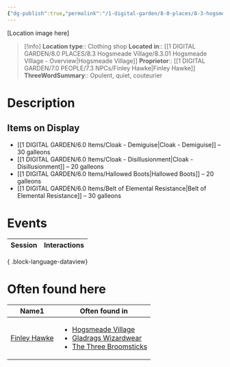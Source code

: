 ```yaml
---
{"dg-publish":true,"permalink":"/1-digital-garden/8-0-places/8-3-hogsmeade-village/8-3-16-gladrags-wizardwear/","tags":["#place","#hogsmeade","#shop"]}
---
```


[Location image here]
>[!info]
>**Location type**::  Clothing shop
>**Located in**:: [[1 DIGITAL GARDEN/8.0 PLACES/8.3 Hogsmeade Village/8.3.01 Hogsmeade VIllage - Overview\|Hogsmeade Village]]
>**Proprietor**:: [[1 DIGITAL GARDEN/7.0 PEOPLE/7.3 NPCs/Finley Hawke\|Finley Hawke]]
>**ThreeWordSummary**:: Opulent, quiet, couteurier 

# Description


## Items on Display

- [[1 DIGITAL GARDEN/6.0 Items/Cloak - Demiguise\|Cloak - Demiguise]] – 30 galleons
- [[1 DIGITAL GARDEN/6.0 Items/Cloak - Disillusionment\|Cloak - Disillusionment]] – 20 galleons
- [[1 DIGITAL GARDEN/6.0 Items/Hallowed Boots\|Hallowed Boots]] – 20 galleons
- [[1 DIGITAL GARDEN/6.0 Items/Belt of Elemental Resistance\|Belt of Elemental Resistance]] – 30 galleons

# Events

| Session | Interactions |
| ------- | ------------ |

{ .block-language-dataview}

# Often found here

<div><table class="dataview table-view-table"><thead class="table-view-thead"><tr class="table-view-tr-header"><th class="table-view-th"><span>Name</span><span class="dataview small-text">1</span></th><th class="table-view-th"><span>Often found in</span></th></tr></thead><tbody class="table-view-tbody"><tr><td><span><a data-tooltip-position="top" aria-label="1 DIGITAL GARDEN/7.0 PEOPLE/7.3 NPCs/Finley Hawke.md" data-href="1 DIGITAL GARDEN/7.0 PEOPLE/7.3 NPCs/Finley Hawke.md" href="1 DIGITAL GARDEN/7.0 PEOPLE/7.3 NPCs/Finley Hawke.md" class="internal-link" target="_blank" rel="noopener nofollow">Finley Hawke</a></span></td><td><ul class="dataview dataview-ul dataview-result-list-ul"><li class="dataview-result-list-li"><span><a data-tooltip-position="top" aria-label="1 DIGITAL GARDEN/8.0 PLACES/8.3 Hogsmeade Village/8.3.01 Hogsmeade VIllage - Overview.md" data-href="1 DIGITAL GARDEN/8.0 PLACES/8.3 Hogsmeade Village/8.3.01 Hogsmeade VIllage - Overview.md" href="1 DIGITAL GARDEN/8.0 PLACES/8.3 Hogsmeade Village/8.3.01 Hogsmeade VIllage - Overview.md" class="internal-link" target="_blank" rel="noopener nofollow">Hogsmeade Village</a></span></li><li class="dataview-result-list-li"><span><a data-tooltip-position="top" aria-label="1 DIGITAL GARDEN/8.0 PLACES/8.3 Hogsmeade Village/8.3.16 Gladrags Wizardwear.md" data-href="1 DIGITAL GARDEN/8.0 PLACES/8.3 Hogsmeade Village/8.3.16 Gladrags Wizardwear.md" href="1 DIGITAL GARDEN/8.0 PLACES/8.3 Hogsmeade Village/8.3.16 Gladrags Wizardwear.md" class="internal-link" target="_blank" rel="noopener nofollow">Gladrags Wizardwear</a></span></li><li class="dataview-result-list-li"><span><a data-tooltip-position="top" aria-label="1 DIGITAL GARDEN/8.0 PLACES/8.3 Hogsmeade Village/8.3.11 The Three Broomsticks.md" data-href="1 DIGITAL GARDEN/8.0 PLACES/8.3 Hogsmeade Village/8.3.11 The Three Broomsticks.md" href="1 DIGITAL GARDEN/8.0 PLACES/8.3 Hogsmeade Village/8.3.11 The Three Broomsticks.md" class="internal-link" target="_blank" rel="noopener nofollow">The Three Broomsticks</a></span></li></ul></td></tr></tbody></table></div>